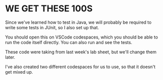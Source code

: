 # WE GET THESE 100S

Since we've learned how to test in Java, we will probably be required to write some tests in JUnit, so I also set up that.

You should open this on VSCode codespaces, which you should be able to run the code itself directly. You can also run and see the tests.

These code were taking from last week's lab sheet, but we'll change them later.

I've also created two different codespaces for us to use, so that it doesn't get mixed up.